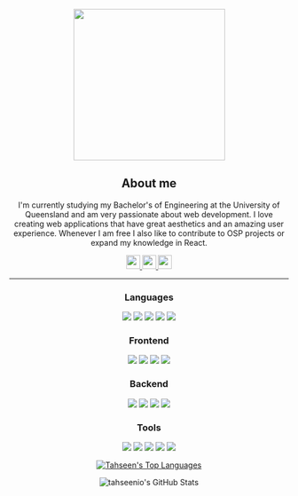 <p align="center"><img width="273px" src="https://i.giphy.com/media/D2N1zK8BiKZYOzI4fQ/giphy.webp"></p>

<div class="myWrapper" align="center" markdown="1">

## About me

I'm currently studying my Bachelor's of Engineering at the University of Queensland and am very passionate about web development. I love creating web applications that have great aesthetics and an amazing user experience. Whenever I am free I also like to contribute to OSP projects or expand my knowledge in React.
    
<a href="https://tahseen.com.au">
    <img src="https://img.shields.io/badge/ePORTFOLIO-green?style=for-the-badge" height=25>
</a> 
<a href="mailto:tahseenislam@outlook.com.au">
    <img src="https://img.shields.io/badge/EMAIL-blue?style=for-the-badge" height=25>
</a> 
<a href="https://www.linkedin.com/in/tahseenislam1/">
    <img src="https://img.shields.io/badge/linkedin-%230077B5.svg?&style=for-the-badge&logo=linkedin&logoColor=white" height=25>
</a> 

<hr>

<h3 align="center">Languages</h3>
<p align="center">
    <img src="https://img.shields.io/badge/typescript-%23007ACC.svg?style=for-the-badge&logo=typescript&logoColor=white" >
    <img src="https://img.shields.io/badge/javascript-%23323330.svg?style=for-the-badge&logo=javascript&logoColor=%23F7DF1E" >
    <img src="https://img.shields.io/badge/html5-%23E34F26.svg?style=for-the-badge&logo=html5&logoColor=white" >
    <img src="https://img.shields.io/badge/css3-%231572B6.svg?style=for-the-badge&logo=css3&logoColor=white" >
    <img src="https://img.shields.io/badge/c%23-%23239120.svg?style=for-the-badge&logo=c-sharp&logoColor=white" >
</p>

<h3 align="center">Frontend</h3>
<p align="center">
    <img src="https://img.shields.io/badge/react-%2320232a.svg?style=for-the-badge&logo=react&logoColor=%2361DAFB" >
    <img src="https://img.shields.io/badge/Framer-black?style=for-the-badge&logo=framer&logoColor=blue" >
    <img src="https://img.shields.io/badge/-cypress-%23E5E5E5?style=for-the-badge&logo=cypress&logoColor=058a5e" >
    <img src="https://img.shields.io/badge/-jest-%23C21325?style=for-the-badge&logo=jest&logoColor=white" >
</p>

<h3 align="center">Backend</h3>
<p align="center">
    <img src="https://img.shields.io/badge/node.js-6DA55F?style=for-the-badge&logo=node.js&logoColor=white" >
    <img src="https://img.shields.io/badge/express.js-%23404d59.svg?style=for-the-badge&logo=express&logoColor=%2361DAFB" >
    <img src="https://img.shields.io/badge/postgres-%23316192.svg?style=for-the-badge&logo=postgresql&logoColor=white" >
    <img src="https://img.shields.io/badge/Firebase-039BE5?style=for-the-badge&logo=Firebase&logoColor=white" >
</p>

<h3 align="center">Tools</h3>
<p align="center">
    <img src="https://img.shields.io/badge/git-%23F05033.svg?style=for-the-badge&logo=git&logoColor=white" >
    <img src="https://img.shields.io/badge/NPM-%23CB3837.svg?style=for-the-badge&logo=npm&logoColor=white" >
    <img src="https://img.shields.io/badge/vercel-%23000000.svg?style=for-the-badge&logo=vercel&logoColor=white" >
    <img src="https://img.shields.io/badge/Visual%20Studio%20Code-0078d7.svg?style=for-the-badge&logo=visual-studio-code&logoColor=white" >
    <img src="https://img.shields.io/badge/Insomnia-black?style=for-the-badge&logo=insomnia&logoColor=5849BE" >
</p>

<a href="https://github.com/tahseenio/github-readme-stats"><img alt="Tahseen's Top Languages" src="https://github-readme-stats.vercel.app/api/top-langs/?username=tahseenio&langs_count=8&count_private=true&layout=compact&theme=react&hide_border=true&bg_color=0D1117" /></a>

<p align="center"><img alt="tahseenio's GitHub Stats" src="https://github-readme-stats.vercel.app/api?username=tahseenio&show_icons=true&hide_border=true&count_private=true&theme=react"></p>

<div class="myWrapper" align="center" markdown="1">

